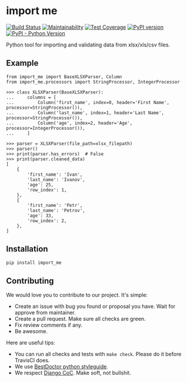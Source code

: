 # import me

[![Build Status](https://travis-ci.org/best-doctor/import_me.svg?branch=master)](https://travis-ci.org/best-doctor/import_me)
[![Maintainability](https://api.codeclimate.com/v1/badges/5e6923f90968e21955e4/maintainability)](https://codeclimate.com/github/best-doctor/import_me/maintainability)
[![Test Coverage](https://api.codeclimate.com/v1/badges/5e6923f90968e21955e4/test_coverage)](https://codeclimate.com/github/best-doctor/import_me/test_coverage)
[![PyPI version](https://badge.fury.io/py/import-me.svg)](https://badge.fury.io/py/import-me)
[![PyPI - Python Version](https://img.shields.io/pypi/pyversions/import-me)](https://pypi.org/project/import-me/)

Python tool for importing and validating data from xlsx/xls/csv files.

## Example

```jupyter
from import_me import BaseXLSXParser, Column
from import_me.processors import StringProcessor, IntegerProcessor

>>> class XLSXParser(BaseXLSXParser):
...     columns = [
...         Column('first_name', index=0, header='First Name', processor=StringProcessor()),
...         Column('last_name', index=1, header='Last Name', processor=StringProcessor()),
...         Column('age', index=2, header='Age', processor=IntegerProcessor()),
...     ]

>>> parser = XLSXParser(file_path=xlsx_filepath)
>>> parser()
>>> print(parser.has_errors)  # False
>>> print(parser.cleaned_data)
[
    {
        'first_name': 'Ivan',
        'last_name': 'Ivanov',
        'age': 25,
        'row_index': 1,
    },
    {
        'first_name': 'Petr',
        'last_name': 'Petrov',
        'age': 33,
        'row_index': 2,
    },
]
```

## Installation

```bash
pip install import_me
```

## Contributing

We would love you to contribute to our project. It's simple:

- Create an issue with bug you found or proposal you have.
  Wait for approve from maintainer.
- Create a pull request. Make sure all checks are green.
- Fix review comments if any.
- Be awesome.

Here are useful tips:

- You can run all checks and tests with `make check`. Please do it
  before TravisCI does.
- We use
  [BestDoctor python styleguide](https://github.com/best-doctor/guides/blob/master/guides/en/python_styleguide.md).
- We respect [Django CoC](https://www.djangoproject.com/conduct/).
  Make soft, not bullshit.
